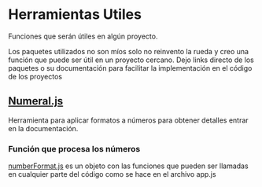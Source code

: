 # Herramientas Utiles
Funciones que serán útiles en algún proyecto.

Los paquetes utilizados no son míos solo no reinvento la rueda y creo una función que puede ser útil en un proyecto cercano. Dejo links directo de los paquetes o su documentación para facilitar la implementación en el código de los proyectos 

## [Numeral.js](http://numeraljs.com/)
Herramienta para aplicar formatos a números para obtener detalles entrar en la documentación.

### Función que procesa los números
[numberFormat.js](https://github.com/juanmeister/resources/blob/master/numberFormat.js) es un objeto con las funciones que pueden ser llamadas en cualquier parte del código como se hace en el archivo app.js